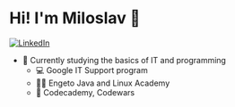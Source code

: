 # Hi! I'm Miloslav 👋
[![LinkedIn](https://img.shields.io/badge/linkedin-%230077B5.svg?style=for-the-badge&logo=linkedin&logoColor=white)](https://www.linkedin.com/in/miloslav-jezek/)

- 🌱 Currently studying the basics of IT and programming
  -  💻 Google IT Support program
  -  👨‍💻 Engeto Java and Linux Academy
  -  🔄 Codecademy, Codewars

<!---
milojezek/milojezek is a ✨ special ✨ repository because its `README.md` (this file) appears on your GitHub profile.
You can click the Preview link to take a look at your changes.
--->
